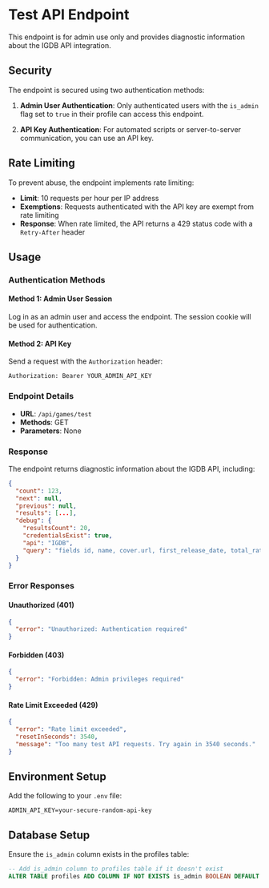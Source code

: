# Test API Endpoint

This endpoint is for admin use only and provides diagnostic information about the IGDB API integration.

## Security

The endpoint is secured using two authentication methods:

1. **Admin User Authentication**: Only authenticated users with the `is_admin` flag set to `true` in their profile can access this endpoint.

2. **API Key Authentication**: For automated scripts or server-to-server communication, you can use an API key.

## Rate Limiting

To prevent abuse, the endpoint implements rate limiting:

- **Limit**: 10 requests per hour per IP address
- **Exemptions**: Requests authenticated with the API key are exempt from rate limiting
- **Response**: When rate limited, the API returns a 429 status code with a `Retry-After` header

## Usage

### Authentication Methods

#### Method 1: Admin User Session

Log in as an admin user and access the endpoint. The session cookie will be used for authentication.

#### Method 2: API Key

Send a request with the `Authorization` header:

```
Authorization: Bearer YOUR_ADMIN_API_KEY
```

### Endpoint Details

- **URL**: `/api/games/test`
- **Methods**: GET
- **Parameters**: None

### Response

The endpoint returns diagnostic information about the IGDB API, including:

```json
{
  "count": 123,
  "next": null,
  "previous": null,
  "results": [...],
  "debug": {
    "resultsCount": 20,
    "credentialsExist": true,
    "api": "IGDB",
    "query": "fields id, name, cover.url, first_release_date, total_rating..."
  }
}
```

### Error Responses

#### Unauthorized (401)
```json
{
  "error": "Unauthorized: Authentication required"
}
```

#### Forbidden (403)
```json
{
  "error": "Forbidden: Admin privileges required"
}
```

#### Rate Limit Exceeded (429)
```json
{
  "error": "Rate limit exceeded",
  "resetInSeconds": 3540,
  "message": "Too many test API requests. Try again in 3540 seconds."
}
```

## Environment Setup

Add the following to your `.env` file:

```
ADMIN_API_KEY=your-secure-random-api-key
```

## Database Setup

Ensure the `is_admin` column exists in the profiles table:

```sql
-- Add is_admin column to profiles table if it doesn't exist
ALTER TABLE profiles ADD COLUMN IF NOT EXISTS is_admin BOOLEAN DEFAULT FALSE;
``` 
